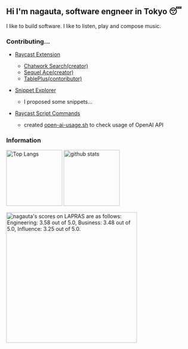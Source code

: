 ## Hi I'm nagauta, software engneer in Tokyo 😴
I like to build software. I like to listen, play and compose music.

### Contributing...

* [Raycast Extension](https://github.com/raycast/extensions)
  * [Chatwork Search(creator)](https://www.raycast.com/nagauta/chatwork-search)
  * [Sequel Ace(creator)](https://www.raycast.com/nagauta/sequel-ace)
  * [TablePlus(contoributor)](https://www.raycast.com/pernielsentikaer/tableplus)


* [Snippet Explorer](https://github.com/raycast/snippet-explorer)
  * I proposed some snippets...

* [Raycast Script Commands](https://github.com/raycast/script-commands)
  * created [open-ai-usage.sh](https://github.com/raycast/script-commands/blob/master/commands/dashboard/open-ai-usage.sh) to check usage of OpenAI API

### Information
<p align="left"> 
  <img alt="Top Langs" height="150px" src="https://github-readme-stats.vercel.app/api?username=nagauta&theme=tokyonight" />
  <img alt="github stats" height="150px" src="https://github-readme-stats.vercel.app/api/top-langs/?username=nagauta&layout=compact&theme=tokyonight" />
</p>

<!--START_SECTION:lapras-card-->
<p ><a href="https://lapras.com/public/nagauta" target="_blank" rel="noopener noreferrer"><img alt="nagauta's scores on LAPRAS are as follows: Engineering: 3.58 out of 5.0, Business: 3.48 out of 5.0, Influence: 3.25 out of 5.0." src="https://lapras-card-generator.vercel.app/api/svg?e=3.58&b=3.48&i=3.25&b1=%23020E27&b2=%230E5593&i1=%23030E21&i2=%231688BF&l=en" width="350" ></a></p>
<!--END_SECTION:lapras-card-->
